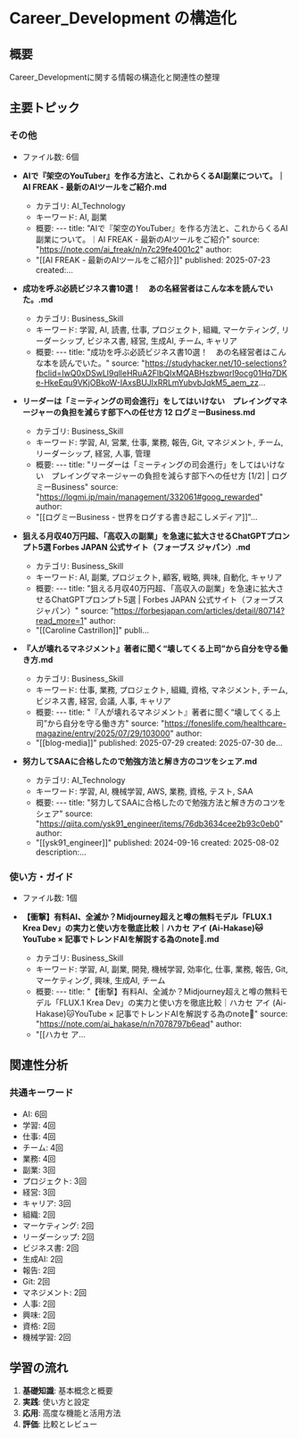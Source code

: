 # Career_Development の構造化

## 概要
Career_Developmentに関する情報の構造化と関連性の整理

## 主要トピック

### その他
- ファイル数: 6個

- **AIで『架空のYouTuber』を作る方法と、これからくるAI副業について。｜AI FREAK - 最新のAIツールをご紹介.md**
  - カテゴリ: AI_Technology
  - キーワード: AI, 副業
  - 概要: ---
title: "AIで『架空のYouTuber』を作る方法と、これからくるAI副業について。｜AI FREAK - 最新のAIツールをご紹介"
source: "https://note.com/ai_freak/n/n7c29fe4001c2"
author:
  - "[[AI FREAK - 最新のAIツールをご紹介]]"
published: 2025-07-23
created:...

- **成功を呼ぶ必読ビジネス書10選！　あの名経営者はこんな本を読んでいた。.md**
  - カテゴリ: Business_Skill
  - キーワード: 学習, AI, 読書, 仕事, プロジェクト, 組織, マーケティング, リーダーシップ, ビジネス書, 経営, 生成AI, チーム, キャリア
  - 概要: ---
title: "成功を呼ぶ必読ビジネス書10選！　あの名経営者はこんな本を読んでいた。"
source: "https://studyhacker.net/10-selections?fbclid=IwQ0xDSwLl9qlleHRuA2FlbQIxMQABHszbwqrI9ocg01Hq7DKe-HkeEqu9VKjOBkoW-IAxsBUJlxRRLmYubvbJqkM5_aem_zz...

- **リーダーは「ミーティングの司会進行」をしてはいけない　プレイングマネージャーの負担を減らす部下への任せ方 12  ログミーBusiness.md**
  - カテゴリ: Business_Skill
  - キーワード: 学習, AI, 営業, 仕事, 業務, 報告, Git, マネジメント, チーム, リーダーシップ, 経営, 人事, 管理
  - 概要: ---
title: "リーダーは「ミーティングの司会進行」をしてはいけない　プレイングマネージャーの負担を減らす部下への任せ方 [1/2] | ログミーBusiness"
source: "https://logmi.jp/main/management/332061#goog_rewarded"
author:
  - "[[ログミーBusiness - 世界をログする書き起こしメディア]]"...

- **狙える月収40万円超、「高収入の副業」を急速に拡大させるChatGPTプロンプト5選  Forbes JAPAN 公式サイト（フォーブス ジャパン）.md**
  - カテゴリ: Business_Skill
  - キーワード: AI, 副業, プロジェクト, 顧客, 戦略, 興味, 自動化, キャリア
  - 概要: ---
title: "狙える月収40万円超、「高収入の副業」を急速に拡大させるChatGPTプロンプト5選 | Forbes JAPAN 公式サイト（フォーブス ジャパン）"
source: "https://forbesjapan.com/articles/detail/80714?read_more=1"
author:
  - "[[Caroline Castrillon]]"
publi...

- **『人が壊れるマネジメント』著者に聞く“壊してくる上司”から自分を守る働き方.md**
  - カテゴリ: Business_Skill
  - キーワード: 仕事, 業務, プロジェクト, 組織, 資格, マネジメント, チーム, ビジネス書, 経営, 会議, 人事, キャリア
  - 概要: ---
title: "『人が壊れるマネジメント』著者に聞く“壊してくる上司”から自分を守る働き方"
source: "https://foneslife.com/healthcare-magazine/entry/2025/07/29/103000"
author:
  - "[[blog-media]]"
published: 2025-07-29
created: 2025-07-30
de...

- **努力してSAAに合格したので勉強方法と解き方のコツをシェア.md**
  - カテゴリ: AI_Technology
  - キーワード: 学習, AI, 機械学習, AWS, 業務, 資格, テスト, SAA
  - 概要: ---
title: "努力してSAAに合格したので勉強方法と解き方のコツをシェア"
source: "https://qiita.com/ysk91_engineer/items/76db3634cee2b93c0eb0"
author:
  - "[[ysk91_engineer]]"
published: 2024-09-16
created: 2025-08-02
description:...

### 使い方・ガイド
- ファイル数: 1個

- **【衝撃】有料AI、全滅か？Midjourney超えと噂の無料モデル「FLUX.1 Krea Dev」の実力と使い方を徹底比較｜ハカセ アイ (Ai-Hakase)🐱YouTube × 記事でトレンドAIを解説する為のnote🐾.md**
  - カテゴリ: Business_Skill
  - キーワード: 学習, AI, 副業, 開発, 機械学習, 効率化, 仕事, 業務, 報告, Git, マーケティング, 興味, 生成AI, チーム
  - 概要: ---
title: "【衝撃】有料AI、全滅か？Midjourney超えと噂の無料モデル「FLUX.1 Krea Dev」の実力と使い方を徹底比較｜ハカセ アイ (Ai-Hakase)🐱YouTube × 記事でトレンドAIを解説する為のnote🐾"
source: "https://note.com/ai_hakase/n/n7078797b6ead"
author:
  - "[[ハカセ ア...

## 関連性分析

### 共通キーワード
- AI: 6回
- 学習: 4回
- 仕事: 4回
- チーム: 4回
- 業務: 4回
- 副業: 3回
- プロジェクト: 3回
- 経営: 3回
- キャリア: 3回
- 組織: 2回
- マーケティング: 2回
- リーダーシップ: 2回
- ビジネス書: 2回
- 生成AI: 2回
- 報告: 2回
- Git: 2回
- マネジメント: 2回
- 人事: 2回
- 興味: 2回
- 資格: 2回
- 機械学習: 2回

## 学習の流れ

1. **基礎知識**: 基本概念と概要
2. **実践**: 使い方と設定
3. **応用**: 高度な機能と活用方法
4. **評価**: 比較とレビュー

